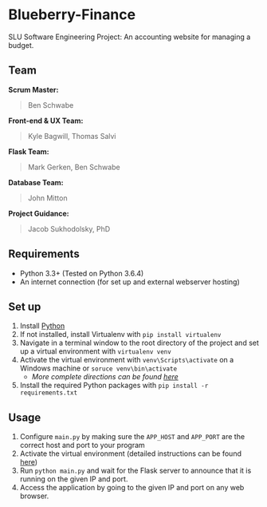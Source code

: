# Blueberry-Finance

SLU Software Engineering Project: An accounting website for managing a budget.

## Team

**Scrum Master:**
> Ben Schwabe

**Front-end & UX Team:**
> Kyle Bagwill,
> Thomas Salvi

**Flask Team:**
> Mark Gerken,
> Ben Schwabe

**Database Team:**
> John Mitton

**Project Guidance:**
> Jacob Sukhodolsky, PhD

## Requirements

- Python 3.3+ (Tested on Python 3.6.4)
- An internet connection (for set up and external webserver hosting)

## Set up

1. Install [Python](https://www.python.org/downloads/)
2. If not installed, install Virtualenv with `pip install virtualenv`
3. Navigate in a terminal window to the root directory of the project and set up a virtual environment with `virtualenv venv`
4. Activate the virtual environment with `venv\Scripts\activate` on a Windows machine or `soruce venv\bin\activate`
	- *More complete directions can be found [here](https://virtualenv.pypa.io/en/stable/userguide/#activate-script)*
5. Install the required Python packages with `pip install -r requirements.txt`

## Usage
1. Configure `main.py` by making sure the `APP_HOST` and `APP_PORT` are the correct host and port to your program
2. Activate the virtual environment (detailed instructions can be found [here](https://virtualenv.pypa.io/en/stable/userguide/#activate-script))
3. Run `python main.py` and wait for the Flask server to announce that it is running on the given IP and port.
4. Access the application by going to the given IP and port on any web browser.
